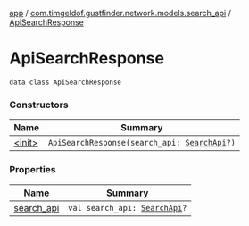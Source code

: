 [app](../../index.md) / [com.timgeldof.gustfinder.network.models.search_api](../index.md) / [ApiSearchResponse](./index.md)

# ApiSearchResponse

`data class ApiSearchResponse`

### Constructors

| Name | Summary |
|---|---|
| [&lt;init&gt;](-init-.md) | `ApiSearchResponse(search_api: `[`SearchApi`](../-search-api/index.md)`?)` |

### Properties

| Name | Summary |
|---|---|
| [search_api](search_api.md) | `val search_api: `[`SearchApi`](../-search-api/index.md)`?` |
